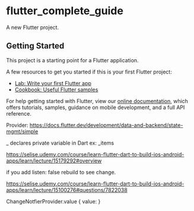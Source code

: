 # flutter_complete_guide

A new Flutter project.

## Getting Started

This project is a starting point for a Flutter application.

A few resources to get you started if this is your first Flutter project:

- [Lab: Write your first Flutter app](https://flutter.dev/docs/get-started/codelab)
- [Cookbook: Useful Flutter samples](https://flutter.dev/docs/cookbook)

For help getting started with Flutter, view our
[online documentation](https://flutter.dev/docs), which offers tutorials,
samples, guidance on mobile development, and a full API reference.


Provider: https://docs.flutter.dev/development/data-and-backend/state-mgmt/simple

_ declares private variable in Dart ex: _items

https://selise.udemy.com/course/learn-flutter-dart-to-build-ios-android-apps/learn/lecture/15179292#overview

if you add listen: false rebuild to see change.

https://selise.udemy.com/course/learn-flutter-dart-to-build-ios-android-apps/learn/lecture/15100276#questions/7822038

ChangeNotfierProvider.value {
    value: 
}
